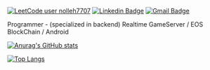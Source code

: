 [![LeetCode user nolleh7707](https://img.shields.io/badge/dynamic/json?style=flat&labelColor=black&color=%23ffa116&label=Solved&query=solvedOverTotal&url=https%3A%2F%2Fleetcode-badge.vercel.app%2Fapi%2Fusers%2Fnolleh7707&logo=leetcode&logoColor=yellow)](https://leetcode.com/nolleh7707/)
[![Linkedin Badge](https://img.shields.io/badge/-LinkedIn-blue?style=flat-square&logo=Linkedin&logoColor=white&link=https://www.linkedin.com/in/%EA%B2%BD%EB%AF%B8-%EA%B9%80-a9805a82/)](https://www.linkedin.com/in/%EA%B2%BD%EB%AF%B8-%EA%B9%80-a9805a82/)
[![Gmail Badge](https://img.shields.io/badge/Gmail-d14836?style=flat-square&logo=Gmail&logoColor=white&link=mailto:nolleh7707@gmail.com)](mailto:nolleh7707@gmail.com)

Programmer - (specialized in backend) Realtime GameServer / EOS BlockChain / Android

[![Anurag's GitHub stats](https://github-readme-stats-pcumuxpja-nolleh.vercel.app/api?username=nolleh&show_icons=true&theme=dark)](https://github.com/nolleh)

[![Top Langs](https://github-readme-stats-pcumuxpja-nolleh.vercel.app/api/top-langs/?username=nolleh&theme=dark&exclude_repo=nolleh.github.io)](https://github.com/nolleh)

